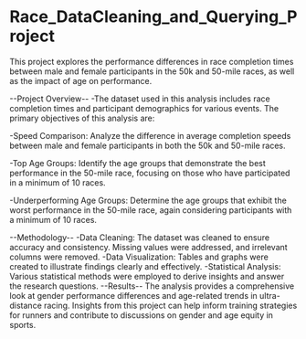 # Race_DataCleaning_and_Querying_Project
This project explores the performance differences in race completion times between male and female participants in the 50k and 50-mile races, as well as the impact of age on performance.

--Project Overview--
-The dataset used in this analysis includes race completion times and participant demographics for various events. The primary objectives of this analysis are:

-Speed Comparison: Analyze the difference in average completion speeds between male and female participants in both the 50k and 50-mile races.

-Top Age Groups: Identify the age groups that demonstrate the best performance in the 50-mile race, focusing on those who have participated in a minimum of 10 races.

-Underperforming Age Groups: Determine the age groups that exhibit the worst performance in the 50-mile race, again considering participants with a minimum of 10 races.

--Methodology--
-Data Cleaning: The dataset was cleaned to ensure accuracy and consistency. Missing values were addressed, and irrelevant columns were removed.
-Data Visualization: Tables and graphs were created to illustrate findings clearly and effectively.
-Statistical Analysis: Various statistical methods were employed to derive insights and answer the research questions.
--Results--
The analysis provides a comprehensive look at gender performance differences and age-related trends in ultra-distance racing. Insights from this project can help inform training strategies for runners and contribute to discussions on gender and age equity in sports.
